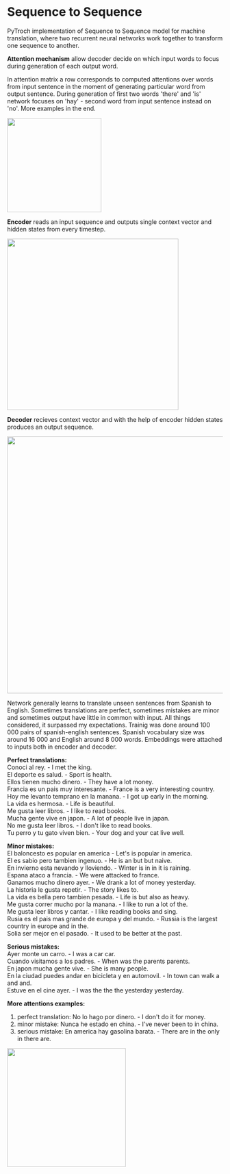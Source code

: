# Sequence to Sequence

PyTroch implementation of Sequence to Sequence model for machine translation, where two recurrent neural networks work together to transform one sequence to another.

**Attention mechanism** allow decoder decide on which input words to focus during generation of each output word. 

In attention matrix a row corresponds to computed attentions over words from input sentence in the moment of generating particular word from output sentence. During generation of first two words 'there' and 'is' network focuses on 'hay' - second word from input sentence instead on 'no'. More examples in the end.

<img src="https://s13.postimg.org/ianetguev/single.png" width="220"> 

**Encoder** reads an input sequence and outputs single context vector and hidden states from every timestep. 

<img src="https://s17.postimg.org/tue57sq33/image.png" width="400">

**Decoder** recieves context vector and with the help of encoder hidden states produces an output sequence.

<img src="https://s13.postimg.org/gjzsdui8n/image.png" width="600">

Network generally learns to translate unseen sentences from Spanish to English. Sometimes translations are perfect, sometimes mistakes are minor and sometimes output have little in common with input. All things considered, it surpassed my expectations. Trainig was done around 100 000 pairs of spanish-english sentences. Spanish vocabulary size was around 16 000 and English around 8 000 words. Embeddings were attached to inputs both in encoder and decoder. 

**Perfect translations:**<br />
Conoci al rey. - I met the king.<br />
El deporte es salud. - Sport is health.<br />
Ellos tienen mucho dinero. - They have a lot money.<br />
Francia es un pais muy interesante. - France is a very interesting country.<br />
Hoy me levanto temprano en la manana. - I got up early in the morning.<br />
La vida es hermosa. - Life is beautiful.<br />
Me gusta leer libros. - I like to read books.<br />
Mucha gente vive en japon. - A lot of people live in japan.<br />
No me gusta leer libros. - I don't like to read books.<br />
Tu perro y tu gato viven bien. - Your dog and your cat live well.<br />

**Minor mistakes:**<br />
El baloncesto es popular en america - Let's is popular in america.<br />
El es sabio pero tambien ingenuo. - He is an but but naive.<br />
En invierno esta nevando y lloviendo. - Winter is in in it is raining.<br />
Espana ataco a francia. - We were attacked to france.<br />
Ganamos mucho dinero ayer. - We drank a lot of money yesterday.<br />
La historia le gusta repetir. - The story likes to.<br />
La vida es bella pero tambien pesada. - Life is but also as heavy.<br />
Me gusta correr mucho por la manana. - I like to run a lot of the.<br />
Me gusta leer libros y cantar. - I like reading books and sing.<br />
Rusia es el pais mas grande de europa y del mundo. - Russia is the largest country in europe and in the.<br />
Solia ser mejor en el pasado. - It used to be better at the past.<br />

**Serious mistakes:**<br />
Ayer monte un carro. - I was a car car.<br />
Cuando visitamos a los padres. - When was the parents parents.<br />
En japon mucha gente vive. - She is many people.<br />
En la ciudad puedes andar en bicicleta y en automovil. - In town can walk a and and.<br />
Estuve en el cine ayer. - I was the the the yesterday yesterday.<br />

**More attentions examples:**<br />
1. perfect translation: No lo hago por dinero. - I don't do it for money.<br />
2. minor mistake: Nunca he estado en china. - I've never been to in china.<br />
3. serious mistake: En america hay gasolina barata. - There are in the only in there are.<br />

<img src="https://s13.postimg.org/nn7ntrdh3/canvas.png" height="277">
